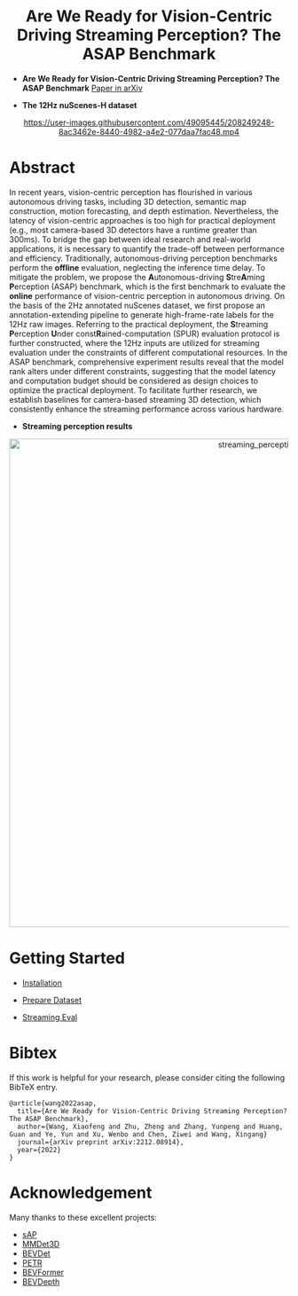 <div align="center">   

# Are We Ready for Vision-Centric Driving Streaming Perception? The ASAP Benchmark
</div>

- **Are We Ready for Vision-Centric Driving Streaming Perception? The ASAP Benchmark** [Paper in arXiv](https://arxiv.org/pdf/2212.08914.pdf)

- **The 12Hz nuScenes-H dataset**
<div align="center">  

https://user-images.githubusercontent.com/49095445/208249248-8ac3462e-8440-4982-a4e2-077daa7fac48.mp4

</div>


# Abstract

In recent years, vision-centric perception has flourished in various autonomous driving tasks, including 3D detection, semantic map construction, motion forecasting, and depth estimation. Nevertheless, the latency of vision-centric approaches is too high for practical deployment (e.g., most camera-based 3D detectors have a runtime greater than 300ms). To bridge the gap between ideal research and real-world applications, it is necessary to quantify the trade-off between performance and efficiency. Traditionally, autonomous-driving perception benchmarks perform the **offline** evaluation, neglecting the inference time delay. To mitigate the problem, we propose the **A**utonomous-driving **S**tre**A**ming **P**erception (ASAP) benchmark, which is the first benchmark to evaluate the **online** performance of vision-centric perception in autonomous driving. On the basis of the 2Hz annotated nuScenes dataset, we first propose an annotation-extending pipeline to generate high-frame-rate labels for the 12Hz raw images. Referring to the practical deployment, the **S**treaming **P**erception **U**nder const**R**ained-computation (SPUR) evaluation protocol is further constructed, where the 12Hz inputs are utilized for streaming evaluation under the constraints of different computational resources. In the ASAP benchmark, comprehensive experiment results reveal that the model rank alters under different constraints, suggesting that the model latency and computation budget should be considered as design choices to optimize the practical deployment. To facilitate further research, we establish baselines for camera-based streaming 3D detection, which consistently enhance the streaming performance across various hardware.

- **Streaming perception results**
<div align="center">  

<img width="881" alt="streaming_perception" src="https://user-images.githubusercontent.com/49095445/208249337-f26d2951-499a-4d85-924a-a742f35f7a24.png">

</div>

# Getting Started

- [Installation](docs/install.md) 

- [Prepare Dataset](docs/prepare_data.md)

- [Streaming Eval](docs/streaming_evaluation.md)

  

# Bibtex
If this work is helpful for your research, please consider citing the following BibTeX entry.

```
@article{wang2022asap,
  title={Are We Ready for Vision-Centric Driving Streaming Perception? The ASAP Benchmark},
  author={Wang, Xiaofeng and Zhu, Zheng and Zhang, Yunpeng and Huang, Guan and Ye, Yun and Xu, Wenbo and Chen, Ziwei and Wang, Xingang}
  journal={arXiv preprint arXiv:2212.08914},
  year={2022}
}
```

# Acknowledgement

Many thanks to these excellent projects:
- [sAP](https://github.com/mtli/sAP) 
- [MMDet3D](https://github.com/open-mmlab/mmdetection3d)
- [BEVDet](https://github.com/HuangJunJie2017/BEVDet)
- [PETR](https://github.com/megvii-research/PETR)
- [BEVFormer](https://github.com/fundamentalvision/BEVFormer)
- [BEVDepth](https://github.com/Megvii-BaseDetection/BEVDepth)
